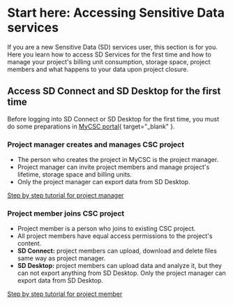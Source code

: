 # Start here: Accessing Sensitive Data services 
  
If you are a new Sensitive Data (SD) services user, this section is for you. Here you learn how to access SD Services for the first time and how to manage your project's billing unit consumption, storage space, project members and what happens to your data upon project closure.

## Access SD Connect and SD Desktop for the first time

Before logging into SD Connect or SD Desktop for the first time, you must do some preparations in [MyCSC portal](https://my.csc.fi){ target="_blank" }. 


### Project manager creates and manages CSC project
* The person who creates the project in MyCSC is the project manager. 
* Project manager can invite project members and manage project's lifetime, storage space and billing units. 
* Only the project manager can export data from SD Desktop.

[Step by step tutorial for project manager](sd-use-case-new-user-project-manager.md)


### Project member joins CSC project
* Project member is a person who joins to existing CSC project. 
* All project members have equal access permissions to the project's content.
* **SD Connect:** project members can upload, download and delete files same way as project manager.
* **SD Desktop:** project members can upload data and analyze it, but they can not export anything from SD Desktop. Only the project manager can export data from SD Desktop. 

[Step by step tutorial for project member](sd-use-case-new-user-project-member.md)


